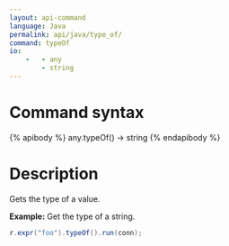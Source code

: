 ```yaml
---
layout: api-command
language: Java
permalink: api/java/type_of/
command: typeOf
io:
    -   - any
        - string
---
```


# Command syntax #

{% apibody %}
any.typeOf() &rarr; string
{% endapibody %}

# Description #

Gets the type of a value.

__Example:__ Get the type of a string.

```java
r.expr("foo").typeOf().run(conn);
```

